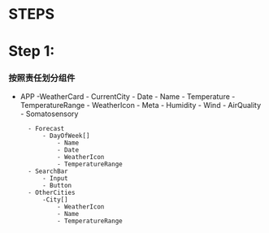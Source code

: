 # STEPS

# Step 1: 

### 按照责任划分组件

- APP
    -WeatherCard
        - CurrentCity
        - Date
        - Name
        - Temperature
        - TemperatureRange
        - WeatherIcon
        - Meta
            - Humidity
            - Wind
            - AirQuality
            - Somatosensory

        - Forecast
            - DayOfWeek[]
                - Name
                - Date
                - WeatherIcon
                - TemperatureRange
        - SearchBar
            - Input
            - Button
        - OtherCities
            -City[]
                - WeatherIcon
                - Name
                - TemperatureRange